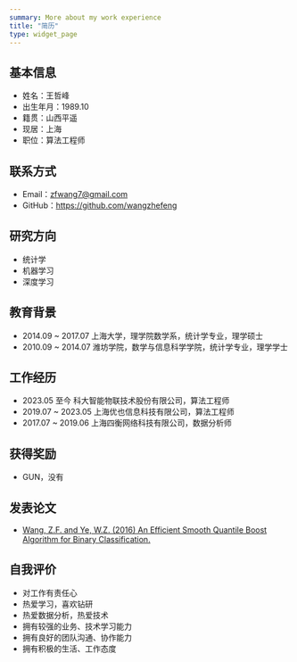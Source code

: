 ```yaml
---
summary: More about my work experience
title: "简历"
type: widget_page
---
```


## 基本信息

* 姓名：王哲峰
* 出生年月：1989.10
* 籍贯：山西平遥
* 现居：上海
* 职位：算法工程师

## 联系方式

* Email：<zfwang7@gmail.com>
* GitHub：<https://github.com/wangzhefeng>

## 研究方向

* 统计学
* 机器学习
* 深度学习

## 教育背景

* 2014.09 ~ 2017.07 上海大学，理学院数学系，统计学专业，理学硕士
* 2010.09 ~ 2014.07 潍坊学院，数学与信息科学学院，统计学专业，理学学士

## 工作经历

* 2023.05 至今       科大智能物联技术股份有限公司，算法工程师
* 2019.07 ~ 2023.05 上海优也信息科技有限公司，算法工程师
* 2017.07 ~ 2019.06 上海四衡网络科技有限公司，数据分析师

<!-- ## 主要技能

* 数学及统计学背景
    - 良好的数学及统计学知识储备，拥有良好的数据思维
* 编程能力
    - 熟练使用 R、Python 和 SQL 进行数据收集、清洗、分析、及建模等
    - 能够熟练使用 R，Python 进行数据可视化，熟悉BI报表开发及常用可视化工具
    - 了解前后端相关知识，并对其相关语言有一定了解，如 Java、JavaScript、HTML、CSS
* 数据库相关
    - 熟悉常用关系型数据库：SQL Server、MySQL、Oracle
    - 了解一些非关系型数据库，如 MongoDB
    - 熟练使用SQL语句操作，熟悉 SQL 基本优化
    - 了解大数据系统的相关知识，如 Hadoop、HDFS、Hive、Spark 等
    - 了解 Spark 的基本框架及操作，能够使用 PySpark 进行数据开发
* 数据分析、挖掘
    - 熟悉常用机器学习回归、分类、聚类模型、算法及其实现
    - 熟悉时间序列分析的相关专业知识及其建模方法和工具 
    - 熟悉完整的数据挖掘建模开发流程
    - 熟悉基本的运筹学模型与相关算法的应用
    - 熟悉 TensorFlow、PyTorch、PaddlePaddle 深度学习框架的基本使用
    - 了解一些深度学习模型及其应用
* 操作系统
    - 熟练多种操作系统及能够在其环境下开发的开发:Linux、Windows、macOS
* 办公软件
    - 熟练使用 MS office 办公软件进行数据处理及报告展示
* 其他:
    - 熟悉使用 Git、GitHub、码云等版本管理系统操作
    - 了解 Python 爬虫
    - 了解 Python 后端 API 开发框架 Flask、fastAPI
    - 了解 Docker 的原理及使用 -->

## 获得奖励

* GUN，没有

## 发表论文

* [Wang, Z.F. and Ye, W.Z. (2016) An Efficient Smooth Quantile Boost Algorithm for Binary Classification.](https://file.scirp.org/pdf/APM_2016082411292370.pdf)

## 自我评价

* 对工作有责任心
* 热爱学习，喜欢钻研
* 热爱数据分析，热爱技术
* 拥有较强的业务、技术学习能力
* 拥有良好的团队沟通、协作能力
* 拥有积极的生活、工作态度
